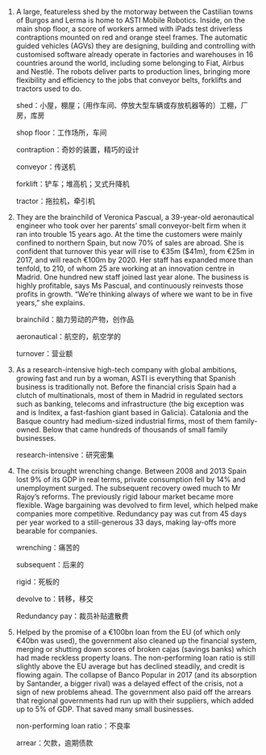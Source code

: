 1. A large, featureless shed by the motorway between the Castilian towns of Burgos and Lerma is home to ASTI Mobile Robotics. Inside, on the main shop floor, a score of workers armed with iPads test driverless contraptions mounted on red and orange steel frames. The automatic guided vehicles (AGVs) they are designing, building and controlling with customised software already operate in factories and warehouses in 16 countries around the world, including some belonging to Fiat, Airbus and Nestlé. The robots deliver parts to production lines, bringing more flexibility and efficiency to the jobs that conveyor belts, forklifts and tractors used to do. 

   shed：小屋，棚屋；〔用作车间、停放大型车辆或存放机器等的〕工棚，厂房，库房

   shop floor：工作场所，车间

   contraption：奇妙的装置，精巧的设计

   conveyor：传送机

   forklift：铲车；堆高机；叉式升降机 

   tractor：拖拉机，牵引机

   

2. They are the brainchild of Veronica Pascual, a 39-year-old aeronautical engineer who took over her parents’ small conveyor-belt firm when it ran into trouble 15 years ago. At the time the customers were mainly confined to northern Spain, but now 70% of sales are abroad. She is confident that turnover this year will rise to €35m ($41m), from €25m in 2017, and will reach €100m by 2020. Her staff has expanded more than tenfold, to 210, of whom 25 are working at an innovation centre in Madrid. One hundred new staff joined last year alone. The business is highly profitable, says Ms Pascual, and continuously reinvests those profits in growth. “We’re thinking always of where we want to be in five years,” she explains.

   brainchild：脑力劳动的产物，创作品

   aeronautical：航空的，航空学的

   turnover：营业额

   

3. As a research-intensive high-tech company with global ambitions, growing fast and run by a woman, ASTI is everything that Spanish business is traditionally not. Before the financial crisis Spain had a clutch of multinationals, most of them in Madrid in regulated sectors such as banking, telecoms and infrastructure (the big exception was and is Inditex, a fast-fashion giant based in Galicia). Catalonia and the Basque country had medium-sized industrial firms, most of them family-owned. Below that came hundreds of thousands of small family businesses. 

   research-intensive：研究密集

   

4. The crisis brought wrenching change. Between 2008 and 2013 Spain lost 9% of its GDP in real terms, private consumption fell by 14% and unemployment surged. The subsequent recovery owed much to Mr Rajoy’s reforms. The previously rigid labour market became more flexible. Wage bargaining was devolved to firm level, which helped make companies more competitive. Redundancy pay was cut from 45 days per year worked to a still-generous 33 days, making lay-offs more bearable for companies. 

   wrenching：痛苦的

   subsequent：后来的

   rigid：死板的

   devolve to：转移，移交

   Redundancy pay：裁员补贴遣散费

   

5. Helped by the promise of a €100bn loan from the EU (of which only €40bn was used), the government also cleaned up the financial system, merging or shutting down scores of broken cajas (savings banks) which had made reckless property loans. The non-performing loan ratio is still slightly above the EU average but has declined steadily, and credit is flowing again. The collapse of Banco Popular in 2017 (and its absorption by Santander, a bigger rival) was a delayed effect of the crisis, not a sign of new problems ahead. The government also paid off the arrears that regional governments had run up with their suppliers, which added up to 5% of GDP. That saved many small businesses. 

   non-performing loan ratio：不良率

   arrear：欠款，逾期债款